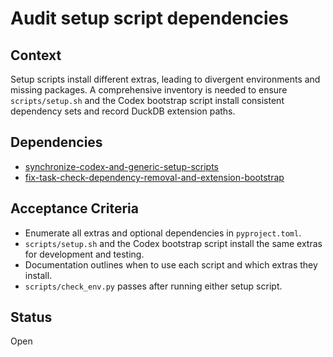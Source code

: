 # Audit setup script dependencies

## Context
Setup scripts install different extras, leading to divergent environments and
missing packages. A comprehensive inventory is needed to ensure `scripts/setup.sh`
and the Codex bootstrap script install consistent dependency sets and record
DuckDB extension paths.

## Dependencies
- [synchronize-codex-and-generic-setup-scripts](synchronize-codex-and-generic-setup-scripts.md)
- [fix-task-check-dependency-removal-and-extension-bootstrap](archive/fix-task-check-dependency-removal-and-extension-bootstrap.md)

## Acceptance Criteria
- Enumerate all extras and optional dependencies in `pyproject.toml`.
- `scripts/setup.sh` and the Codex bootstrap script install the same extras for
  development and testing.
- Documentation outlines when to use each script and which extras they install.
- `scripts/check_env.py` passes after running either setup script.

## Status
Open
